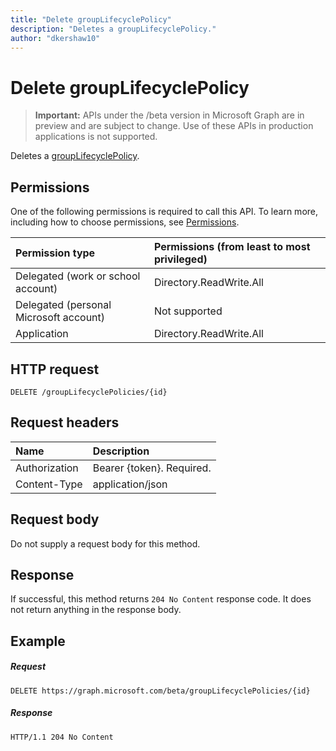```yaml
---
title: "Delete groupLifecyclePolicy"
description: "Deletes a groupLifecyclePolicy."
author: "dkershaw10"
---
```


# Delete groupLifecyclePolicy

> **Important:** APIs under the /beta version in Microsoft Graph are in preview and are subject to change. Use of these APIs in production applications is not supported.

Deletes a [groupLifecyclePolicy](../resources/grouplifecyclepolicy.md).

## Permissions

One of the following permissions is required to call this API. To learn more, including how to choose permissions, see [Permissions](/graph/permissions-reference).

|Permission type      | Permissions (from least to most privileged)              |
|:--------------------|:---------------------------------------------------------|
|Delegated (work or school account) | Directory.ReadWrite.All    |
|Delegated (personal Microsoft account) | Not supported |
|Application | Directory.ReadWrite.All |

## HTTP request
<!-- { "blockType": "ignored" } -->
```http
DELETE /groupLifecyclePolicies/{id}

```

## Request headers

| Name | Description |
|:---------------|:----------|
| Authorization | Bearer {token}. Required. |
| Content-Type  | application/json |

## Request body
Do not supply a request body for this method.


## Response

If successful, this method returns `204 No Content` response code. It does not return anything in the response body.

## Example

##### Request

<!-- {
  "blockType": "request",
  "name": "delete_grouplifecyclepolicy"
}-->
```http
DELETE https://graph.microsoft.com/beta/groupLifecyclePolicies/{id}
```
##### Response

<!-- {
  "blockType": "response",
  "truncated": true
} -->
```http
HTTP/1.1 204 No Content
```

<!-- uuid: 8fcb5dbc-d5aa-4681-8e31-b001d5168d79
2015-10-25 14:57:30 UTC -->
<!-- {
  "type": "#page.annotation",
  "description": "Delete groupLifecyclePolicy",
  "keywords": "",
  "section": "documentation",
  "tocPath": ""
}-->